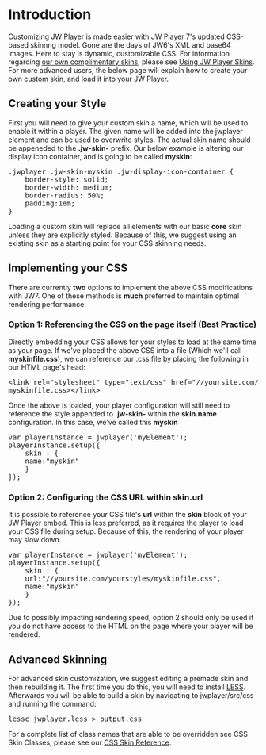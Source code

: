 # Introduction

Customizing JW Player is made easier with JW Player 7's updated CSS-based skinnng model. Gone are the days of JW6's XML and base64 images. Here to stay is dynamic, customizable CSS. For information regarding [our own complimentary skins](http://www.jwplayer.com/products/jwplayer/skins/), please see [Using JW Player Skins](http://support.jwplayer.com/customer/portal/articles/1406968-using-jw-player-skins). For more advanced users, the below page will explain how to create your own custom skin, and load it into your JW Player.

## Creating your Style

First you will need to give your custom skin a name, which will be used to enable it within a player. The given name will be added into the jwplayer element and can be used to overwrite styles. The actual skin name should be appeneded to the **.jw-skin-** prefix. Our below example is altering our display icon container, and is going to be called **myskin**:

<pre>.jwplayer .jw-skin-myskin .jw-display-icon-container {
    border-style: solid;
    border-width: medium;
    border-radius: 50%;
    padding:1em; 
}
</pre>

Loading a custom skin will replace all elements with our basic **core** skin unless they are explicitly styled. Because of this, we suggest using an existing skin as a starting point for your CSS skinning needs.

## Implementing your CSS

There are currently **two** options to implement the above CSS modifications with JW7\. One of these methods is **much** preferred to maintain optimal rendering performance:

### Option 1: Referencing the CSS on the page itself (Best Practice)

Directly embedding your CSS allows for your styles to load at the same time as your page. If we've placed the above CSS into a file (Which we'll call **myskinfile.css**), we can reference our .css file by placing the following in our HTML page's head:

<pre>
&lt;link rel="stylesheet" type="text/css" href="//yoursite.com/yourstyles/
myskinfile.css>&lt;/link>
</pre>

Once the above is loaded, your player configuration will still need to reference the style appended to **.jw-skin-** within the **skin.name** configuration. In this case, we've called this **myskin**

<pre>
var playerInstance = jwplayer('myElement');
playerInstance.setup({
	skin : {
	name:"myskin"
	}
});
</pre>

### Option 2: Configuring the CSS URL within **skin.url**

It is possible to reference your CSS file's **url** within the **skin** block of your JW Player embed. This is less preferred, as it requires the player to load your CSS file during setup. Because of this, the rendering of your player may slow down.

<pre>
var playerInstance = jwplayer('myElement');
playerInstance.setup({
	skin : {
	url:"//yoursite.com/yourstyles/myskinfile.css",
	name:"myskin"
	}
});
</pre>

Due to possibly impacting rendering speed, option 2 should only be used if you do not have access to the HTML on the page where your player will be rendered.

## Advanced Skinning

For advanced skin customization, we suggest editing a premade skin and then rebuilding it. The first time you do this, you will need to install [LESS](http://lesscss.org/). Afterwards you will be able to build a skin by navigating to jwplayer/src/css and running the command:

<pre>
lessc jwplayer.less > output.css
</pre>

For a complete list of class names that are able to be overridden see CSS Skin Classes, please see our [CSS Skin Reference](/skins_ref.md).